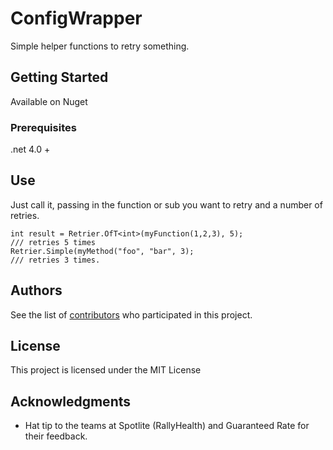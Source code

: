 # ConfigWrapper	

Simple helper functions to retry something.

## Getting Started

Available on Nuget

### Prerequisites

.net 4.0 + 

## Use

Just call it, passing in the function or sub you want to retry and a number of retries.

```
int result = Retrier.OfT<int>(myFunction(1,2,3), 5);
/// retries 5 times
Retrier.Simple(myMethod("foo", "bar", 3);
/// retries 3 times.
```

## Authors

See the list of [contributors](https://github.com/brianbegy/ConfigWrapper/contributors) who participated in this project.

## License

This project is licensed under the MIT License 

## Acknowledgments

* Hat tip to the teams at Spotlite (RallyHealth) and Guaranteed Rate for their feedback.
